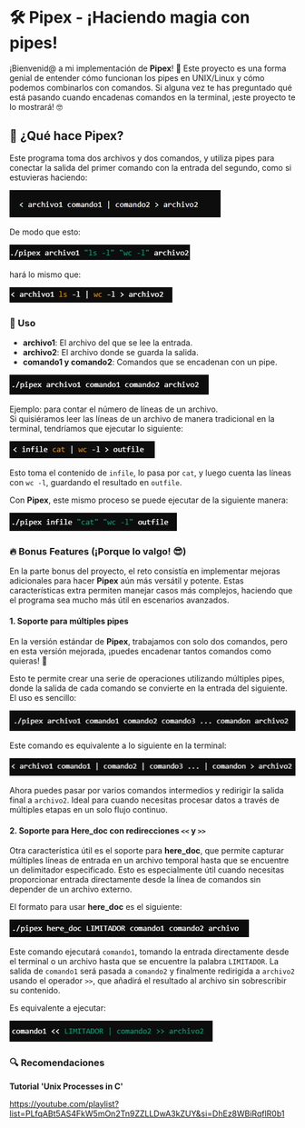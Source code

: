 # 🛠️ Pipex - ¡Haciendo magia con pipes!

¡Bienvenid@ a mi implementación de **Pipex**! 🎉 Este proyecto es una forma genial de entender cómo funcionan los pipes en UNIX/Linux y cómo podemos combinarlos con comandos. Si alguna vez te has preguntado qué está pasando cuando encadenas comandos en la terminal, ¡este proyecto te lo mostrará! 🤓

## 🚀 ¿Qué hace Pipex?

Este programa toma dos archivos y dos comandos, y utiliza pipes para conectar la salida del primer comando con la entrada del segundo, como si estuvieras haciendo:

![ejemplo](readme_pipex/img1.png)

De modo que esto:

![ejemplo](readme_pipex/img2.png)

hará lo mismo que:

![ejemplo](readme_pipex/img3.png)

### 🎯 Uso
- **archivo1**: El archivo del que se lee la entrada.
- **archivo2**: El archivo donde se guarda la salida.
- **comando1 y comando2**: Comandos que se encadenan con un pipe.

![ejemplo](readme_pipex/img4.png)

Ejemplo: para contar el número de líneas de un archivo.  
Si quisiéramos leer las líneas de un archivo de manera tradicional en la terminal, tendríamos que ejecutar lo siguiente:

![ejemplo](readme_pipex/img5.png)

Esto toma el contenido de `infile`, lo pasa por `cat`, y luego cuenta las líneas con `wc -l`, guardando el resultado en `outfile`.

Con **Pipex**, este mismo proceso se puede ejecutar de la siguiente manera:

![ejemplo](readme_pipex/img6.png)

### 🔥 Bonus Features (¡Porque lo valgo! 😎)

En la parte bonus del proyecto, el reto consistía en implementar mejoras adicionales para hacer **Pipex** aún más versátil y potente. Estas características extra permiten manejar casos más complejos, haciendo que el programa sea mucho más útil en escenarios avanzados.

#### 1. Soporte para múltiples pipes

En la versión estándar de **Pipex**, trabajamos con solo dos comandos, pero en esta versión mejorada, ¡puedes encadenar tantos comandos como quieras! 🎉

Esto te permite crear una serie de operaciones utilizando múltiples pipes, donde la salida de cada comando se convierte en la entrada del siguiente. El uso es sencillo:

![ejemplo](readme_pipex/img7.png)

Este comando es equivalente a lo siguiente en la terminal:

![ejemplo](readme_pipex/img8.png)

Ahora puedes pasar por varios comandos intermedios y redirigir la salida final a `archivo2`. Ideal para cuando necesitas procesar datos a través de múltiples etapas en un solo flujo continuo.

#### 2. Soporte para **Here_doc** con redirecciones `<<` y `>>`

Otra característica útil es el soporte para **here_doc**, que permite capturar múltiples líneas de entrada en un archivo temporal hasta que se encuentre un delimitador especificado. Esto es especialmente útil cuando necesitas proporcionar entrada directamente desde la línea de comandos sin depender de un archivo externo.

El formato para usar **here_doc** es el siguiente:

![ejemplo](readme_pipex/img9.png)

Este comando ejecutará `comando1`, tomando la entrada directamente desde el terminal o un archivo hasta que se encuentre la palabra `LIMITADOR`. La salida de `comando1` será pasada a `comando2` y finalmente redirigida a `archivo2` usando el operador `>>`, que añadirá el resultado al archivo sin sobrescribir su contenido.

Es equivalente a ejecutar:

![ejemplo](readme_pipex/img10.png)


### 🔍 Recomendaciones

**Tutorial 'Unix Processes in C'**

https://youtube.com/playlist?list=PLfqABt5AS4FkW5mOn2Tn9ZZLLDwA3kZUY&si=DhEz8WBiRqflR0b1


